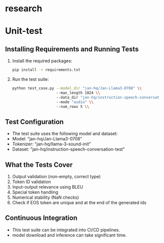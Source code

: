 # research
# Unit-test 
## Installing Requirements and Running Tests
1. Install the required packages:
    ```bash
    pip install -r requirements.txt
    ```
2. Run the test suite:
    ```bash
    python test_case.py --model_dir "jan-hq/Jan-Llama3-0708" \\
                        --max_length 1024 \\
                        --data_dir "jan-hq/instruction-speech-conversation-test" \\
                        --mode "audio" \\
                        --num_rows 5 \\ 
    ```
## Test Configuration

- The test suite uses the following model and dataset:
- Model: "jan-hq/Jan-Llama3-0708"
- Tokenizer: "jan-hq/llama-3-sound-init"
- Dataset: "jan-hq/instruction-speech-conversation-test"

## What the Tests Cover

1. Output validation (non-empty, correct type)
2. Token ID validation
3. Input-output relevance using BLEU
4. Special token handling
5. Numerical stability (NaN checks)
6. Check if EOS token are unique and at the end of the generated ids

## Continuous Integration

- This test suite can be integrated into CI/CD pipelines.
- model download and inference can take significant time.